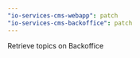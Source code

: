 ```yaml
---
"io-services-cms-webapp": patch
"io-services-cms-backoffice": patch
---
```


Retrieve topics on Backoffice
